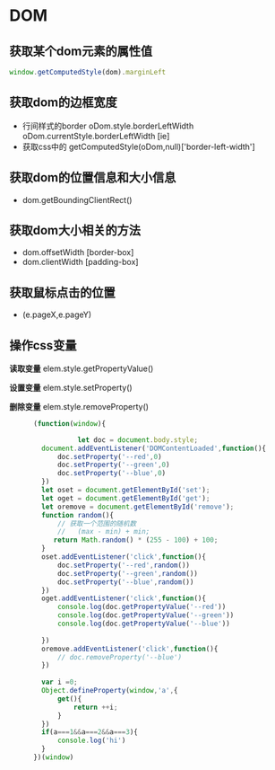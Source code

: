 # DOM


## 获取某个dom元素的属性值

```js
window.getComputedStyle(dom).marginLeft
```

## 获取dom的边框宽度
  - 行间样式的border
    oDom.style.borderLeftWidth
    oDom.currentStyle.borderLeftWidth [ie]
  - 获取css中的
    getComputedStyle(oDom,null)['border-left-width']
## 获取dom的位置信息和大小信息
  - dom.getBoundingClientRect()
## 获取dom大小相关的方法
  - dom.offsetWidth [border-box]
  - dom.clientWidth [padding-box]
## 获取鼠标点击的位置
  - (e.pageX,e.pageY)
## 操作css变量

**读取变量**
elem.style.getPropertyValue()

**设置变量**
elem.style.setProperty()

**删除变量**
elem.style.removeProperty()

```js
      (function(window){

                 let doc = document.body.style;
        document.addEventListener('DOMContentLoaded',function(){
            doc.setProperty('--red',0)
            doc.setProperty('--green',0)
            doc.setProperty('--blue',0)
        })
        let oset = document.getElementById('set');
        let oget = document.getElementById('get');
        let oremove = document.getElementById('remove');
        function random(){
            // 获取一个范围的随机数
            //   (max - min) + min;
           return Math.random() * (255 - 100) + 100;
        }
        oset.addEventListener('click',function(){
            doc.setProperty('--red',random())
            doc.setProperty('--green',random())
            doc.setProperty('--blue',random())
        })
        oget.addEventListener('click',function(){
            console.log(doc.getPropertyValue('--red'))
            console.log(doc.getPropertyValue('--green'))
            console.log(doc.getPropertyValue('--blue'))
            
        })
        oremove.addEventListener('click',function(){
            // doc.removeProperty('--blue')
        })
        
        var i =0;
        Object.defineProperty(window,'a',{
            get(){
                return ++i;
            }
        })
        if(a===1&&a===2&&a===3){
            console.log('hi')
        }
      })(window)

```